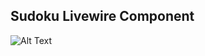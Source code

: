 ## Sudoku Livewire Component

![Alt Text](https://github.com/LazarDudic/livewire-sudoku/public/sudoku.png)


